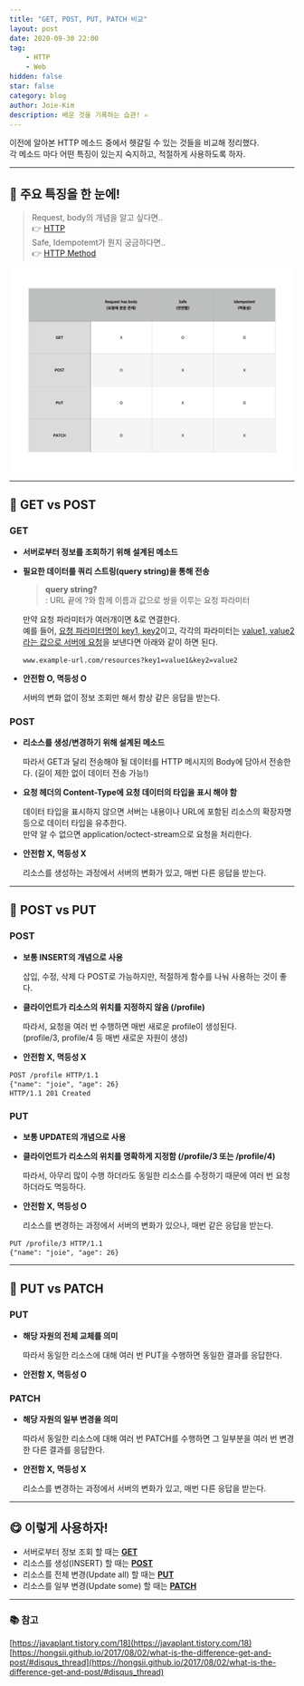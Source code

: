 ```yaml
---
title: "GET, POST, PUT, PATCH 비교"
layout: post
date: 2020-09-30 22:00
tag:
    - HTTP
    - Web
hidden: false
star: false
category: blog
author: Joie-Kim
description: 배운 것을 기록하는 습관! ✍️
---
```


이전에 알아본 HTTP 메소드 중에서 헷갈릴 수 있는 것들을 비교해 정리했다.<br>
각 메소드 마다 어떤 특징이 있는지 숙지하고, 적절하게 사용하도록 하자.

---

## 👀 주요 특징을 한 눈에!

> Request, body의 개념을 알고 싶다면..<br>
> 👉 [HTTP](https://joie-kim.github.io/HTTP)<br>
> Safe, Idempotemt가 뭔지 궁금하다면..<br>
> 👉 [HTTP Method](https://joie-kim.github.io/HTTP-Method)<br>

![image](/assets/200930/HTTP-Method-02.jpeg)

---

## 🍎 GET vs POST

### GET

-   **서버로부터 정보를 조회하기 위해 설계된 메소드**
-   **필요한 데이터를 쿼리 스트링(query string)을 통해 전송**

    > **query string?** <br>: URL 끝에 ?와 함께 이름과 값으로 쌍을 이루는 요청 파라미터

    만약 요청 파라미터가 여러개이면 &로 연결한다.<br>
    예를 들어, <u>요청 파라미터명이 key1, key2</u>이고, 각각의 파라미터는 <u>value1, value2라는 값으로 서버에 요청</u>을 보낸다면 아래와 같이 하면 된다.

    ```
    www.example-url.com/resources?key1=value1&key2=value2
    ```

-   **안전함 O, 멱등성 O**

    서버의 변화 없이 정보 조회만 해서 항상 같은 응답을 받는다.

### POST

-   **리소스를 생성/변경하기 위해 설계된 메소드**

    따라서 GET과 달리 전송해야 될 데이터를 HTTP 메시지의 Body에 담아서 전송한다. (길이 제한 없이 데이터 전송 가능!)

-   **요청 헤더의 Content-Type에 요청 데이터의 타입을 표시 해야 함**

    데이터 타입을 표시하지 않으면 서버는 내용이나 URL에 포함된 리소스의 확장자명 등으로 데이터 타입을 유추한다.<br>
    만약 알 수 없으면 application/octect-stream으로 요청을 처리한다.

-   **안전함 X, 멱등성 X**

    리소스를 생성하는 과정에서 서버의 변화가 있고, 매번 다른 응답을 받는다.

---

## 🍊 POST vs PUT

### POST

-   **보통 INSERT의 개념으로 사용**

    삽입, 수정, 삭제 다 POST로 가능하지만, 적절하게 함수를 나눠 사용하는 것이 좋다.

-   **클라이언트가 리소스의 위치를 지정하지 않음 (/profile)**

    따라서, 요청을 여러 번 수행하면 매번 새로운 profile이 생성된다.<br>(profile/3, profile/4 등 매번 새로운 자원이 생성)

-   **안전함 X, 멱등성 X**

```
POST /profile HTTP/1.1
{"name": "joie", "age": 26}
HTTP/1.1 201 Created
```

### PUT

-   **보통 UPDATE의 개념으로 사용**
-   **클라이언트가 리소스의 위치를 명확하게 지정함 (/profile/3 또는 /profile/4)**

    따라서, 아무리 많이 수행 하더라도 동일한 리소스를 수정하기 때문에 여러 번 요청 하더라도 멱등하다.

-   **안전함 X, 멱등성 O**

    리소스를 변경하는 과정에서 서버의 변화가 있으나, 매번 같은 응답을 받는다.

```
PUT /profile/3 HTTP/1.1
{"name": "joie", "age": 26}
```

---

## 🍓 PUT vs PATCH

### PUT

-   **해당 자원의 전체 교체를 의미**

    따라서 동일한 리소스에 대해 여러 번 PUT을 수행하면 동일한 결과를 응답한다.

-   **안전함 X, 멱등성 O**

### PATCH

-   **해당 자원의 일부 변경을 의미**

    따라서 동일한 리소스에 대해 여러 번 PATCH를 수행하면 그 일부분을 여러 번 변경한 다른 결과를 응답한다.

-   **안전함 X, 멱등성 X**

    리소스를 변경하는 과정에서 서버의 변화가 있고, 매번 다른 응답을 받는다.

---

## 😋 이렇게 사용하자!

-   서버로부터 정보 조회 할 때는 <u><b>GET</b></u>
-   리소스를 생성(INSERT) 할 때는 <u><b>POST</b></u>
-   리소스를 전체 변경(Update all) 할 때는 <u><b>PUT</b></u>
-   리소스를 일부 변경(Update some) 할 때는 <u><b>PATCH</b></u>

---

### 📚 참고

[https://javaplant.tistory.com/18](https://javaplant.tistory.com/18)<br>
[https://hongsii.github.io/2017/08/02/what-is-the-difference-get-and-post/#disqus_thread](https://hongsii.github.io/2017/08/02/what-is-the-difference-get-and-post/#disqus_thread)
